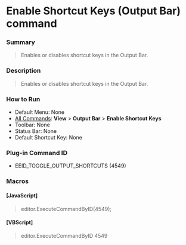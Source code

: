 # Enable Shortcut Keys (Output Bar) command

### Summary

> Enables or disables shortcut keys in the Output Bar.

### Description

> Enables or disables shortcut keys in the Output Bar.

### How to Run

- Default Menu: None
- [All Commands](../tools/all_commands): **View** >
**Output Bar** \> **Enable Shortcut Keys**
- Toolbar: None
- Status Bar: None
- Default Shortcut Key: None

### Plug-in Command ID

- EEID\_TOGGLE\_OUTPUT\_SHORTCUTS (4549)

### Macros

#### \[JavaScript\]

> editor.ExecuteCommandByID(4549);

#### \[VBScript\]

> editor.ExecuteCommandByID 4549
